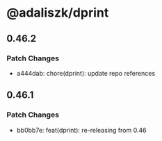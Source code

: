 # @adaliszk/dprint

## 0.46.2

### Patch Changes

- a444dab: chore(dprint): update repo references

## 0.46.1

### Patch Changes

- bb0bb7e: feat(dprint): re-releasing from 0.46
